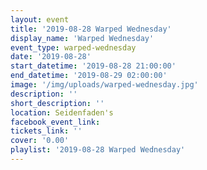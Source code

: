 ```yaml
---
layout: event
title: '2019-08-28 Warped Wednesday'
display_name: 'Warped Wednesday'
event_type: warped-wednesday
date: '2019-08-28'
start_datetime: '2019-08-28 21:00:00'
end_datetime: '2019-08-29 02:00:00'
image: '/img/uploads/warped-wednesday.jpg'
description: ''
short_description: ''
location: Seidenfaden's
facebook_event_link:
tickets_link: ''
cover: '0.00'
playlist: '2019-08-28 Warped Wednesday'
---
```

